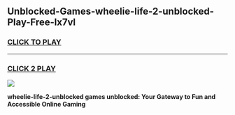 
## Unblocked-Games-wheelie-life-2-unblocked-Play-Free-lx7vl
<h3>
<a href="https://premium76.site?title=wheelie-life-2-unblocked&ref=23A">CLICK TO PLAY</a></h3>
<hr>

<h3>
<a href="https://premium76.site?title=wheelie-life-2-unblocked&ref=23A">CLICK 2 PLAY</a>
  
</h3>

<a href="https://premium76.site?title=wheelie-life-2-unblocked&ref=23A"><img src="https://clearcache.store/games.png"></a>


**wheelie-life-2-unblocked games unblocked: Your Gateway to Fun and Accessible Online Gaming**
